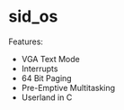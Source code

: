 # sid_os

Features:
- VGA Text Mode
- Interrupts
- 64 Bit Paging
- Pre-Emptive Multitasking
- Userland in C